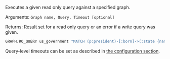 Executes a given read only query against a specified graph.

Arguments: `Graph name, Query, Timeout [optional]`

Returns: [Result set](/graph/design/result_structure) for a read only query or an error if a write query was given.

```sh
GRAPH.RO_QUERY us_government "MATCH (p:president)-[:born]->(:state {name:'Hawaii'}) RETURN p"
```

Query-level timeouts can be set as described in [the configuration section](/docs/stack/graph/configuration#timeout).
